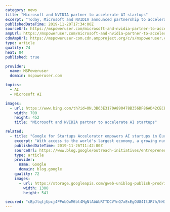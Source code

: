 ```yaml
---
category: news
title: "Microsoft and NVIDIA partner to accelerate AI startups"
excerpt: "Today, Microsoft and NVIDIA announced partnership to accelerate AI startups. As part of this partnership, members of NVIDIA Inception and Microsoft for Startups can now receive all the benefits of both programs which include technology resources, training, go-to-market support and NVIDIA GPU credits in the Azure cloud. “This partnership will ..."
publishedDateTime: 2019-11-20T17:34:00Z
sourceUrl: https://mspoweruser.com/microsoft-and-nvidia-partner-to-accelerate-ai-startups/
ampUrl: https://mspoweruser.com/microsoft-and-nvidia-partner-to-accelerate-ai-startups/amp/
cdnAmpUrl: https://mspoweruser-com.cdn.ampproject.org/c/s/mspoweruser.com/microsoft-and-nvidia-partner-to-accelerate-ai-startups/amp/
type: article
quality: 74
heat: 84
published: true

provider:
  name: MSPoweruser
  domain: mspoweruser.com

topics:
  - AI
  - Microsoft AI

images:
  - url: https://www.bing.com/th?id=ON.3B63E3170A890478B356DF86AD42CECB
    width: 700
    height: 452
    title: "Microsoft and NVIDIA partner to accelerate AI startups"

related:
  - title: "Google for Startups Accelerator empowers AI startups in Europe"
    excerpt: "With access to the world's largest economy, a growing number of companies valued at a billion dollars, and a tech industry growing five times faster than the rest of the world, startups play a critical role in the future of Europe.We’ve been working with startups in Europe for many years at our Google"
    publishedDateTime: 2019-11-26T11:42:00Z
    sourceUrl: https://www.blog.google/outreach-initiatives/entrepreneurs/google-startups-accelerator-empowers-ai-startups-europe/
    type: article
    provider:
      name: Google
      domain: blog.google
    quality: 72
    images:
      - url: https://storage.googleapis.com/gweb-uniblog-publish-prod/images/hero_hbz0dKW.max-1300x1300.jpg
        width: 1300
        height: 541

secured: "cBpJlqtjUpcj4PPobQwM6bt4MgNlAbWbRTTDCVYnQ7xExEgOU84ItJR7h/hH3rWf8ozJeLlUmfHJTnEin/dbhEzHfADuO3Tuju7hXbnkpxrwTXoXfLZBHxVXiCmI8WTfavcCxu7xI8a1XBJpUfNJjZ6RNQoHJvNTinrjAgwS4g4cRtM8+5sf8prEOL247ZuCIJOxJIp6NWy6AB7n0RIu53RCMFcfNi8HTX02I52AmE5Z325zvyL/osNFjiBVW2eECmMRy1fwblNeQXDN+4+izQ==;BUaMRlNEm0eP/BDSKVr0QQ=="
---
```


